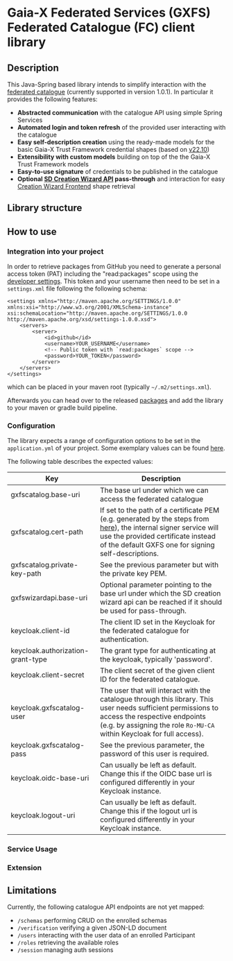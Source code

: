 # Gaia-X Federated Services (GXFS) Federated Catalogue (FC) client library

## Description
This Java-Spring based library intends to simplify interaction with the [federated catalogue](https://gitlab.eclipse.org/eclipse/xfsc/cat/fc-service) (currently supported in version 1.0.1).
In particular it provides the following features:
- **Abstracted communication** with the catalogue API using simple Spring Services
- **Automated login and token refresh** of the provided user interacting with the catalogue
- **Easy self-description creation** using the ready-made models for the basic Gaia-X Trust Framework credential shapes (based on [v22.10](https://gitlab.com/gaia-x/technical-committee/service-characteristics/-/tree/v22.10))
- **Extensibility with custom models** building on top of the the Gaia-X Trust Framework models
- **Easy-to-use signature** of credentials to be published in the catalogue
- **Optional [SD Creation Wizard API](https://gitlab.eclipse.org/eclipse/xfsc/self-description-tooling/sd-creation-wizard-api) pass-through** and interaction for easy [Creation Wizard Frontend](https://gitlab.eclipse.org/eclipse/xfsc/self-description-tooling/sd-creation-wizard-frontend) shape retrieval

## Library structure

## How to use

### Integration into your project
In order to retrieve packages from GitHub you need to generate a personal access token (PAT) including the "read:packages" scope using the [developer settings](https://github.com/settings/tokens).
This token and your username then need to be set in a `settings.xml` file following the following schema:
```
<settings xmlns="http://maven.apache.org/SETTINGS/1.0.0"
xmlns:xsi="http://www.w3.org/2001/XMLSchema-instance"
xsi:schemaLocation="http://maven.apache.org/SETTINGS/1.0.0
http://maven.apache.org/xsd/settings-1.0.0.xsd">
    <servers>
        <server>
            <id>github</id>
            <username>YOUR_USERNAME</username>
            <!-- Public token with `read:packages` scope -->
            <password>YOUR_TOKEN</password>
        </server>
    </servers>
</settings>
```
which can be placed in your maven root (typically `~/.m2/settings.xml`).

Afterwards you can head over to the released [packages](https://github.com/merlot-education/gxfscatalog-library/packages/) and add the library to your maven or gradle build pipeline.

### Configuration
The library expects a range of configuration options to be set in the `application.yml` of your project.
Some exemplary values can be found [here](https://github.com/merlot-education/gxfscatalog-library/blob/main/src/main/resources/application.yml).

The following table describes the expected values:

| Key                               | Description                                                                                                                                                                                                                                                                                                   |
|-----------------------------------|---------------------------------------------------------------------------------------------------------------------------------------------------------------------------------------------------------------------------------------------------------------------------------------------------------------|
| gxfscatalog.base-uri              | The base url under which we can access the federated catalogue                                                                                                                                                                                                                                                |
| gxfscatalog.cert-path             | If set to the path of a certificate PEM (e.g. generated by the steps from [here](https://gitlab.com/gaia-x/data-infrastructure-federation-services/cat/fc-tools/signer/#usage)), the internal signer service will use the provided certificate instead of the default GXFS one for signing self-descriptions. |
| gxfscatalog.private-key-path      | See the previous parameter but with the private key PEM.                                                                                                                                                                                                                                                      |
| gxfswizardapi.base-uri            | Optional parameter pointing to the base url under which the SD creation wizard api can be reached if it should be used for pass-through.                                                                                                                                                                      |
| keycloak.client-id                | The client ID set in the Keycloak for the federated catalogue for authentication.                                                                                                                                                                                                                             |
| keycloak.authorization-grant-type | The grant type for authenticating at the keycloak, typically 'password'.                                                                                                                                                                                                                                      |
| keycloak.client-secret            | The client secret of the given client ID for the federated catalogue.                                                                                                                                                                                                                                         |
| keycloak.gxfscatalog-user         | The user that will interact with the catalogue through this library. This user needs sufficient permissions to access the respective endpoints (e.g. by assigning the role `Ro-MU-CA` within Keycloak for full access).                                                                                       |
| keycloak.gxfscatalog-pass         | See the previous parameter, the password of this user is required.                                                                                                                                                                                                                                            |
| keycloak.oidc-base-uri            | Can usually be left as default. Change this if the OIDC base url is configured differently in your Keycloak instance.                                                                                                                                                                                         |
| keycloak.logout-uri               | Can usually be left as default. Change this if the logout url is configured differently in your Keycloak instance.                                                                                                                                                                                            |

### Service Usage

### Extension

## Limitations
Currently, the following catalogue API endpoints are not yet mapped:
- `/schemas` performing CRUD on the enrolled schemas
- `/verification` verifying a given JSON-LD document
- `/users` interacting with the user data of an enrolled Participant 
- `/roles` retrieving the available roles
- `/session` managing auth sessions